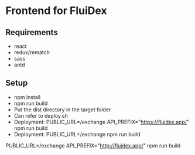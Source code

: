 # Frontend for FluiDex

## Requirements

- react
- redux/rematch
- sass
- antd

## Setup

- npm install
- npm run build
- Put the dist directory in the target folder
- Can refer to deploy.sh
- Deployment: PUBLIC_URL=/exchange API_PREFIX="https://fluidex.app/" npm run build
- Deployment: PUBLIC_URL=/exchange npm run build

PUBLIC_URL=/exchange API_PREFIX="http://fluidex.app/" npm run build
